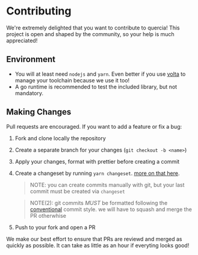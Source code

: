 # Contributing

We're extremely delighted that you want to contribute to quercia! This project
is open and shaped by the community, so your help is much appreciated!

## Environment

- You will at least need `nodejs` and `yarn`. Even better if you use
  [volta](https://volta.sh) to manage your toolchain because we use it too!
- A go runtime is recommended to test the included library, but not mandatory.

## Making Changes

Pull requests are encouraged. If you want to add a feature or fix a bug:

1. Fork and clone locally the repository
2. Create a separate branch for your changes (`git checkout -b <name>`)
3. Apply your changes, format with prettier before creating a commit
4. Create a changeset by running `yarn changeset`.
   [more on that here](https://github.com/atlassian/changesets).

   > NOTE: you can create commits manually with git, but your last commit must
   > be created via `changeset`

   > NOTE(2): git commits _MUST_ be formatted following the
   > [conventional](https://www.conventionalcommits.org/en/v1.0.0/) commit
   > style. we will have to squash and merge the PR otherwhise

5. Push to your fork and open a PR

We make our best effort to ensure that PRs are reviewd and merged as quickly as
possible. It can take as little as an hour if everyting looks good!
